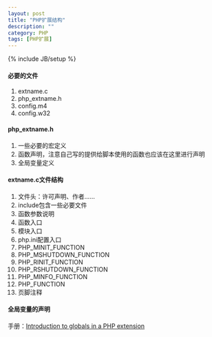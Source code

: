 ```yaml
---
layout: post
title: "PHP扩展结构"
description: ""
category: PHP
tags: [PHP扩展]
---
```

{% include JB/setup %}

#### 必要的文件

1. extname.c
2. php_extname.h
3. config.m4
4. config.w32

#### php_extname.h

1. 一些必要的宏定义
2. 函数声明，注意自己写的提供给脚本使用的函数也应该在这里进行声明
3. 全局变量定义

<!--more-->

#### extname.c文件结构

1. 文件头：许可声明、作者……
2. include包含一些必要文件
3. 函数参数说明
4. 函数入口
5. 模块入口
6. php.ini配置入口
7. PHP_MINIT_FUNCTION
8. PHP_MSHUTDOWN_FUNCTION
9. PHP_RINIT_FUNCTION
10. PHP_RSHUTDOWN_FUNCTION
11. PHP_MINFO_FUNCTION
12. PHP_FUNCTION
13. 页脚注释

#### 全局变量的声明

手册：[Introduction to globals in a PHP extension ](http://www.php.net/manual/en/internals2.structure.globals.php)